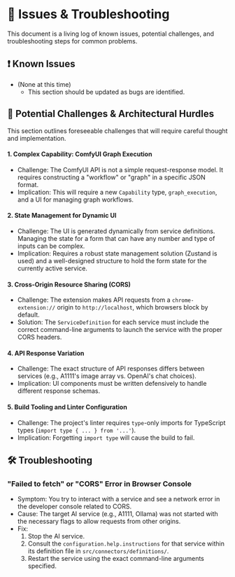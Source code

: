 # 🔧 Issues & Troubleshooting

This document is a living log of known issues, potential challenges, and troubleshooting steps for common problems.

## ❗ Known Issues

- (None at this time)
    - This section should be updated as bugs are identified.

## 🧠 Potential Challenges & Architectural Hurdles

This section outlines foreseeable challenges that will require careful thought and implementation.

#### 1. Complex Capability: ComfyUI Graph Execution
- Challenge: The ComfyUI API is not a simple request-response model. It requires constructing a "workflow" or "graph" in a specific JSON format.
- Implication: This will require a new `Capability` type, `graph_execution`, and a UI for managing graph workflows.

#### 2. State Management for Dynamic UI
- Challenge: The UI is generated dynamically from service definitions. Managing the state for a form that can have any number and type of inputs can be complex.
- Implication: Requires a robust state management solution (Zustand is used) and a well-designed structure to hold the form state for the currently active service.

#### 3. Cross-Origin Resource Sharing (CORS)
- Challenge: The extension makes API requests from a `chrome-extension://` origin to `http://localhost`, which browsers block by default.
- Solution: The `ServiceDefinition` for each service must include the correct command-line arguments to launch the service with the proper CORS headers.

#### 4. API Response Variation
- Challenge: The exact structure of API responses differs between services (e.g., A1111's image array vs. OpenAI's chat choices).
- Implication: UI components must be written defensively to handle different response schemas.

#### 5. Build Tooling and Linter Configuration
- Challenge: The project's linter requires `type`-only imports for TypeScript types (`import type { ... } from '...'`).
- Implication: Forgetting `import type` will cause the build to fail.

## 🛠️ Troubleshooting

### "Failed to fetch" or "CORS" Error in Browser Console

- Symptom: You try to interact with a service and see a network error in the developer console related to CORS.
- Cause: The target AI service (e.g., A1111, Ollama) was not started with the necessary flags to allow requests from other origins.
- Fix:
    1.  Stop the AI service.
    2.  Consult the `configuration.help.instructions` for that service within its definition file in `src/connectors/definitions/`.
    3.  Restart the service using the exact command-line arguments specified. 